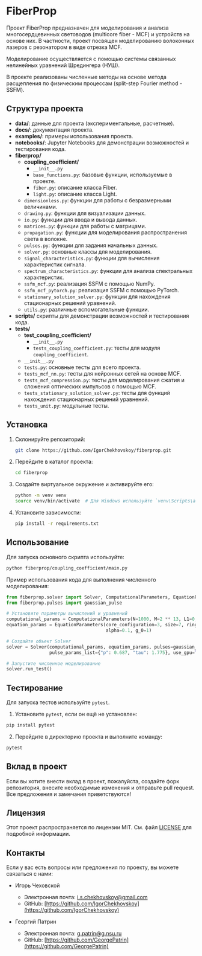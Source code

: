 # FiberProp

Проект FiberProp предназначен для моделирования и анализа многосердцевинных световодов (multicore fiber - MCF) и устройств на основе них.
В частности, проект посвящен моделированию волоконных лазеров с резонатором в виде отрезка MCF.

Моделирование осуществляется с помощью системы связанных нелинейных уравнений Шредингера (НУШ).

В проекте реализованы численные методы на основе метода расщепления по физическим процессам (split-step Fourier method - SSFM).

## Структура проекта

- **data/**: данные для проекта (экспериментальные, расчетные).
- **docs/**: документация проекта.
- **examples/**: примеры использования проекта.
- **notebooks/**: Jupyter Notebooks для демонстрации возможностей и тестирования кода.
- **fiberprop/**
  - **coupling_coefficient/**
    - `__init__.py`
    - `base_functions.py`: базовые функции, используемые в проекте.
    - `fiber.py`: описание класса Fiber.
    - `light.py`: описание класса Light.
  - `dimensionless.py`: функции для работы с безразмерными величинами.
  - `drawing.py`: функции для визуализации данных.
  - `io.py`: функции для ввода и вывода данных.
  - `matrices.py`: функции для работы с матрицами.
  - `propagation.py`: функции для моделирования распространения света в волокне.
  - `pulses.py`: функции для задания начальных данных.
  - `solver.py`: основные классы для моделирования.
  - `signal_characteristics.py`: функции для вычисления характеристик сигнала.
  - `spectrum_characteristics.py`: функции для анализа спектральных характеристик.
  - `ssfm_mcf.py`: реализация SSFM с помощью NumPy.
  - `ssfm_mcf_pytorch.py`: реализация SSFM с помощью PyTorch.
  - `stationary_solution_solver.py`: функции для нахождения стационарных решений уравнений.
  - `utils.py`: различные вспомогательные функции.
- **scripts/** скрипты для демонстрации возможностей и тестирования кода.
- **tests/**
  - **test_coupling_coefficient/**
    - `__init__.py`
    - `tests_coupling_coefficient.py`: тесты для модуля `coupling_coefficient`.
  - `__init__.py`
  - `tests.py`: основные тесты для всего проекта.
  - `tests_mcf_nn.py`: тесты для нейронных сетей на основе MCF.
  - `tests_mcf_compression.py`: тесты для моделирования сжатия и сложения оптических импульсов с помощью MCF.
  - `tests_stationary_solution_solver.py`: тесты для функций нахождения стационарных решений уравнений.
  - `tests_unit.py`: модульные тесты.

## Установка

1. Склонируйте репозиторий:
    ```sh
    git clone https://github.com/IgorChekhovskoy/fiberprop.git
    ```

2. Перейдите в каталог проекта:
    ```sh
    cd fiberprop
    ```

3. Создайте виртуальное окружение и активируйте его:
    ```sh
    python -m venv venv
    source venv/bin/activate  # Для Windows используйте `venv\Scripts\activate`
    ```

4. Установите зависимости:
    ```sh
    pip install -r requirements.txt
    ```

## Использование

Для запуска основного скрипта используйте:
```sh
python fiberprop/coupling_coefficient/main.py
```

Пример использования кода для выполнения численного моделирования:

```python
from fiberprop.solver import Solver, ComputationalParameters, EquationParameters
from fiberprop.pulses import gaussian_pulse

# Установите параметры вычислений и уравнений
computational_params = ComputationalParameters(N=1000, M=2 ** 13, L1=0, L2=1.78, T1=-30, T2=30)
equation_params = EquationParameters(core_configuration=3, size=7, ring_number=1, beta_2=-2.0, gamma=1.0, E_sat=0.1,
                                     alpha=0.1, g_0=1)

# Создайте объект Solver
solver = Solver(computational_params, equation_params, pulses=gaussian_pulse,
                pulse_params_list={"p": 0.687, "tau": 1.775}, use_gpu=True)

# Запустите численное моделирование
solver.run_test()
```

## Тестирование

Для запуска тестов используйте `pytest`.

1. Установите `pytest`, если он ещё не установлен:

```sh
pip install pytest
```
2. Перейдите в директорию проекта и выполните команду:
```sh
pytest
```

## Вклад в проект
Если вы хотите внести вклад в проект, пожалуйста, создайте форк репозитория, внесите необходимые изменения и отправьте
pull request. Все предложения и замечания приветствуются!

## Лицензия

Этот проект распространяется по лицензии MIT. См. файл [LICENSE](LICENSE) для подробной информации.

## Контакты

Если у вас есть вопросы или предложения по проекту, вы можете связаться с нами:

- Игорь Чеховской
  - Электронная почта: i.s.chekhovskoy@gmail.com
  - GitHub: [https://github.com/IgorChekhovskoy](https://github.com/IgorChekhovskoy)

- Георгий Патрин
  - Электронная почта: g.patrin@g.nsu.ru
  - GitHub: [https://github.com/GeorgePatrin](https://github.com/GeorgePatrin)
